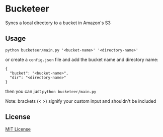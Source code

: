 Bucketeer
========

Syncs a local directory to a bucket in Amazon's S3


Usage
-----

`python bucketeer/main.py '<bucket-name>' '<directory-name>'`

or create a `config.json` file and add the bucket name and directory name:

    {
      "bucket": "<bucket-name>",
      "dir": "<directory-name>"
    }

then you can just `python bucketeer/main.py`

Note: brackets (< >) signify your custom input and shouldn't be included

License
-------
[MIT License](LICENSE.md)
